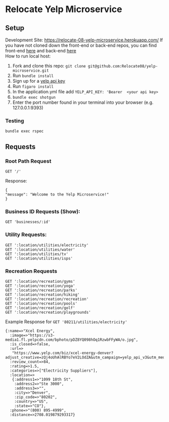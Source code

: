 # Relocate Yelp Microservice
## Setup
Development Site: https://relocate-08-yelp-microservice.herokuapp.com/
If you have not cloned down the front-end or back-end repos, you can find front-end [here](https://github.com/Relocate08/Relocate08-Front-End-Rails) and back-end [here](https://github.com/Relocate08/Relocate-Back-End-Rails)  
How to run local host:
1. Fork and clone this repo: `git clone git@github.com:Relocate08/yelp-microservice.git`
1. Run `bundle install`
1. Sign up for a [yelp api key](https://www.yelp.com/developers/documentation/v3/authentication)
1. Run ```figaro install```
1. In the application.yml file add ```YELP_API_KEY: 'Bearer  <your api key>```
1. ```bundle exec shotgun```
1. Enter the port number found in your terminal into your browser (e.g. 127.0.0.1:9393)

### Testing
```bundle exec rspec```
## Requests
### Root Path Request
```
GET '/'
```
Response:
```
{
"message": "Welcome to the Yelp Microservice!"
}
```

### Business ID Requests (Show):
```
GET 'businesses/:id'
```

### Utility Requests:
```
GET ':location/utilities/electricity'
GET ':location/utilities/water'
GET ':location/utilities/tv'
GET ':location/utilities/isps'
```

### Recreation Requests
```
GET ':location/recreation/gyms'
GET ':location/recreation/yoga'
GET ':location/recreation/parks'
GET ':location/recreation/hiking'
GET ':location/recreation/recreation'
GET ':location/recreation/pools'
GET ':location/recreation/golf'
GET ':location/recreation/playgrounds'

```
Example Response for `GET '80211/utilities/electricity'`
```
{:name=>"Xcel Energy",
  :image=>"https://s3-media1.fl.yelpcdn.com/bphoto/pDZ8YQ098hOq1RzwbFFyWA/o.jpg",
  :is_closed=>false,
  :url=>
   "https://www.yelp.com/biz/xcel-energy-denver?adjust_creative=zQj4oUhAlRBYo7eV2LOdZA&utm_campaign=yelp_api_v3&utm_medium=api_v3_business_search&utm_source=zQj4oUhAlRBYo7eV2LOdZA",
  :review_count=>84,
  :rating=>1.5,
  :categories=>["Electricity Suppliers"],
  :location=>
   {:address1=>"1099 18th St",
    :address2=>"Ste 3000",
    :address3=>"",
    :city=>"Denver",
    :zip_code=>"80202",
    :country=>"US",
    :state=>"CO"},
  :phone=>"(800) 895-4999",
  :distance=>2708.019879293317}
```
